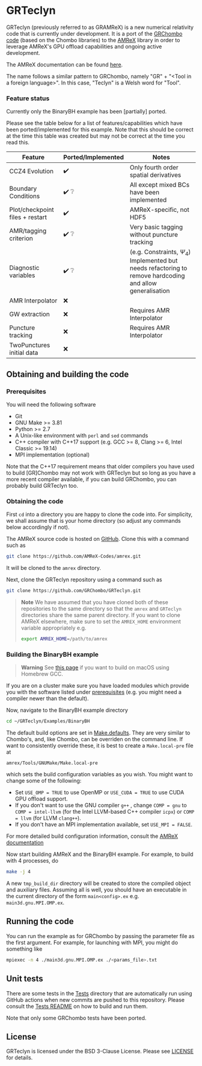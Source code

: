# GRTeclyn

GRTeclyn (previously referred to as GRAMReX) is a new numerical relativity code
that is currently under development.  It is a port of the [GRChombo
code](https://github.com/GRChombo/GRChombo) (based on the Chombo libraries) to
the [AMReX](https://amrex-codes.github.io/) library in order to leverage AMReX's
GPU offload capabilities and ongoing active development.

The AMReX documentation can be found
[here](https://amrex-codes.github.io/amrex/docs_html).

The name follows a similar pattern to GRChombo, namely "GR" + "\<Tool in a
foreign language\>". In this case, "Teclyn" is a Welsh word for "Tool".

### Feature status

Currently only the BinaryBH example has been [partially] ported.

Please see the table below for a list of features/capabilities which have been
ported/implemented for this example. Note that this should be correct at the
time this table was created but may not be correct at the time you read this.

| Feature | Ported/Implemented | Notes |
| --- | --- | --- |
| CCZ4 Evolution | :heavy_check_mark:  | Only fourth order spatial derivatives |
| Boundary Conditions | :heavy_check_mark: :grey_question: | All except mixed BCs have been implemented |
| Plot/checkpoint files + restart | :heavy_check_mark: | AMReX-specific, not HDF5 |
| AMR/tagging criterion | :heavy_check_mark: :grey_question: | Very basic tagging without puncture tracking |
| Diagnostic variables | :heavy_check_mark: :grey_question: | (e.g. Constraints, $\Psi_4$) Implemented but needs refactoring to remove hardcoding and allow generalisation |
| AMR Interpolator | :x: | |
| GW extraction | :x: | Requires AMR Interpolator |
| Puncture tracking | :x: | Requires AMR Interpolator |
| TwoPunctures initial data | :x: | |


## Obtaining and building the code

### Prerequisites

You will need the following software
* Git
* GNU Make >= 3.81
* Python >= 2.7
* A Unix-like environment with `perl` and `sed` commands
* C++ compiler with C++17 support (e.g. GCC >= 8, Clang >= 6, Intel Classic >= 19.14)
* MPI implementation (optional)

Note that the C++17 requirement means that older compilers you have used to
build [GR]Chombo may not work with GRTeclyn but so long as you have a more recent
compiler available, if you can build GRChombo, you can probably build GRTeclyn
too.

### Obtaining the code

First `cd` into a directory you are happy to clone the code into. For
simplicity, we shall assume that is your home directory (so adjust any commands 
below accordingly if not).

The AMReX source code is hosted on
[GitHub](https://github.com/AMReX-Codes/amrex). Clone this with a command such
as

```bash
git clone https://github.com/AMReX-Codes/amrex.git
```
It will be cloned to the `amrex` directory.

Next, clone the GRTeclyn repository using a command such as
```bash
git clone https://github.com/GRChombo/GRTeclyn.git
```

> **Note**
> We have assumed that you have cloned both of
> these repositories to the same directory so that the `amrex` and `GRTeclyn`
> directories share the same parent directory. If you want to clone AMReX
> elsewhere, make sure to set the `AMREX_HOME` environment variable
> appropriately e.g. 
> ```bash
> export AMREX_HOME=/path/to/amrex
> ```

### Building the BinaryBH example

> **Warning** 
> See [this
> page](https://amrex-codes.github.io/amrex/docs_html/BuildingAMReX.html#gcc-on-macos)
> if you want to build on macOS using Homebrew GCC.

If you are on a cluster make sure you have loaded modules which provide you with
the software listed under [prerequisites](#prerequisites) (e.g. you might need a
compiler newer than the default).

Now, navigate to the BinaryBH example directory
```bash
cd ~/GRTeclyn/Examples/BinaryBH
```

The default build options are set in
[Make.defaults](Tools/GNUMake/Make.defaults). They are very
similar to Chombo's, and, like Chombo, can be overriden on the command line.
If want to consistently override these, it is best to create a `Make.local-pre`
file at
```
amrex/Tools/GNUMake/Make.local-pre
```
which sets the build configuration variables as you wish. You might want to
change some of the following: 

* Set `USE_OMP = TRUE` to use OpenMP or `USE_CUDA = TRUE` to use CUDA GPU
  offload support.
* If you don't want to use the GNU compiler `g++` , change `COMP = gnu` to 
  `COMP = intel-llvm` (for the Intel LLVM-based C++ compiler `icpx`) or 
  `COMP = llvm` (for LLVM `clang++`).
* If you don't have an MPI implementation available, set `USE_MPI = FALSE`.

For more detailed build configuration information, consult the [AMReX
documentation](https://amrex-codes.github.io/amrex/docs_html/BuildingAMReX.html)

Now start building AMReX and the BinaryBH example. For example, to build with 4
processes, do
```bash
make -j 4
```
A new `tmp_build_dir` directory will be created to store the compiled object and
auxiliary files. Assuming all is well, you should have an executable in the
current directory of the form `main<config>.ex` e.g. `main3d.gnu.MPI.OMP.ex`.

## Running the code

You can run the example as for GRChombo by passing the parameter file as the
first argument. For example, for launching with MPI, you might do something like

```bash
mpiexec -n 4 ./main3d.gnu.MPI.OMP.ex ./<params_file>.txt
```

## Unit tests

There are some tests in the [Tests](Tests) directory that are automatically
run using GitHub actions when new commits are pushed to this repository. Please
consult the [Tests README](Tests/README.md) on how to build and run them.

Note that only some GRChombo tests have been ported.

## License

GRTeclyn is licensed under the BSD 3-Clause License. Please see [LICENSE](LICENSE) for details.